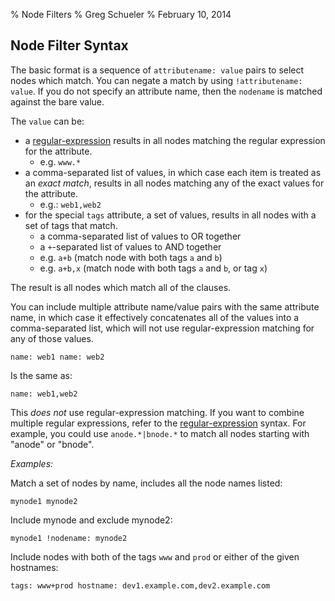 % Node Filters
% Greg Schueler
% February 10, 2014

## Node Filter Syntax

The basic format is a sequence of `attributename: value` pairs to select nodes which match.  You can negate a match by using `!attributename: value`.  If you do not specify an attribute name, then the `nodename` is matched against the bare value.

The `value` can be:

* a [regular-expression][] results in all nodes matching the regular expression for the attribute.
	- e.g. `www.*`
* a comma-separated list of values, in which case each item is treated as an *exact match*, results in all nodes matching any of the exact values for the attribute.
	- e.g.: `web1,web2`
* for the special `tags` attribute, a set of values, results in all nodes with a set of tags that match.
    - a comma-separated list of values to OR together
    - a `+`-separated list of values to AND together
    - e.g. `a+b` (match node with both tags `a` and `b`)
    - e.g. `a+b,x` (match node with both tags `a` and `b`, or tag `x`)

The result is all nodes which match all of the clauses.

You can include multiple attribute name/value pairs with the same attribute name,
in which case it effectively concatenates all of the values into a comma-separated list,
which will not use regular-expression matching for any of those values.

    name: web1 name: web2

Is the same as:

	name: web1,web2

This *does not* use regular-expression matching.  If you want to combine multiple regular expressions,
refer to the [regular-expression][] syntax. For example, you could use `anode.*|bnode.*` to match all
nodes starting with "anode" or "bnode".

*Examples:*

Match a set of nodes by name, includes all the node names listed:

    mynode1 mynode2

Include mynode and exclude mynode2:

    mynode1 !nodename: mynode2

Include nodes with both of the tags `www` and `prod` or either of the given hostnames:

    tags: www+prod hostname: dev1.example.com,dev2.example.com

[regular-expression]: https://docs.oracle.com/javase/7/docs/api/java/util/regex/Pattern.html